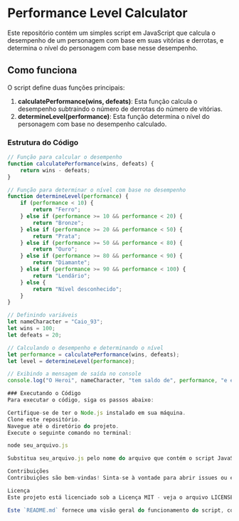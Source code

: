 # Performance Level Calculator

Este repositório contém um simples script em JavaScript que calcula o desempenho de um personagem com base em suas vitórias e derrotas, e determina o nível do personagem com base nesse desempenho.

## Como funciona

O script define duas funções principais:

1. **calculatePerformance(wins, defeats)**: Esta função calcula o desempenho subtraindo o número de derrotas do número de vitórias.
2. **determineLevel(performance)**: Esta função determina o nível do personagem com base no desempenho calculado.

### Estrutura do Código

```javascript
// Função para calcular o desempenho
function calculatePerformance(wins, defeats) {
    return wins - defeats;
}

// Função para determinar o nível com base no desempenho
function determineLevel(performance) {
    if (performance < 10) {
        return "Ferro";
    } else if (performance >= 10 && performance < 20) {
        return "Bronze";
    } else if (performance >= 20 && performance < 50) {
        return "Prata";
    } else if (performance >= 50 && performance < 80) {
        return "Ouro";
    } else if (performance >= 80 && performance < 90) {
        return "Diamante";
    } else if (performance >= 90 && performance < 100) {
        return "Lendário";
    } else {
        return "Nível desconhecido";
    }
}

// Definindo variáveis
let nameCharacter = "Caio_93";
let wins = 100;
let defeats = 20;

// Calculando o desempenho e determinando o nível
let performance = calculatePerformance(wins, defeats);
let level = determineLevel(performance);

// Exibindo a mensagem de saída no console
console.log("O Heroi", nameCharacter, "tem saldo de", performance, "e está no nível de", level);

### Executando o Código
Para executar o código, siga os passos abaixo:

Certifique-se de ter o Node.js instalado em sua máquina.
Clone este repositório.
Navegue até o diretório do projeto.
Execute o seguinte comando no terminal:

node seu_arquivo.js

Substitua seu_arquivo.js pelo nome do arquivo que contém o script JavaScript.

Contribuições
Contribuições são bem-vindas! Sinta-se à vontade para abrir issues ou enviar pull requests.

Licença
Este projeto está licenciado sob a Licença MIT - veja o arquivo LICENSE para mais detalhes.

Este `README.md` fornece uma visão geral do funcionamento do script, como executá-lo e informações adicionais sobre contribuições e licença. Ajuste conforme necessário para se adequar melhor ao seu projeto específico.
